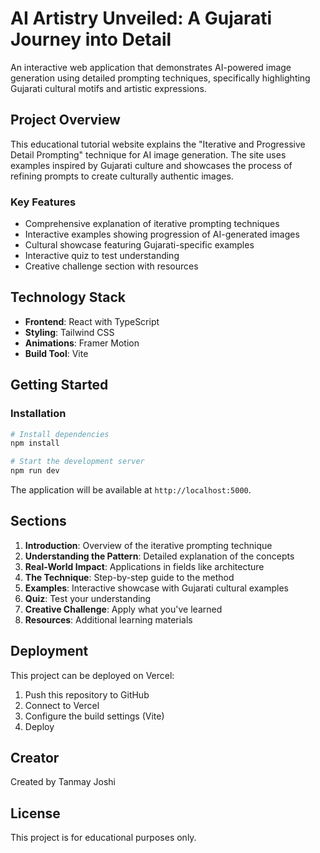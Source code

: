 # AI Artistry Unveiled: A Gujarati Journey into Detail

An interactive web application that demonstrates AI-powered image generation using detailed prompting techniques, specifically highlighting Gujarati cultural motifs and artistic expressions.

## Project Overview

This educational tutorial website explains the "Iterative and Progressive Detail Prompting" technique for AI image generation. The site uses examples inspired by Gujarati culture and showcases the process of refining prompts to create culturally authentic images.

### Key Features

- Comprehensive explanation of iterative prompting techniques
- Interactive examples showing progression of AI-generated images
- Cultural showcase featuring Gujarati-specific examples
- Interactive quiz to test understanding
- Creative challenge section with resources

## Technology Stack

- **Frontend**: React with TypeScript
- **Styling**: Tailwind CSS
- **Animations**: Framer Motion
- **Build Tool**: Vite

## Getting Started

### Installation

```bash
# Install dependencies
npm install

# Start the development server
npm run dev
```

The application will be available at `http://localhost:5000`.

## Sections

1. **Introduction**: Overview of the iterative prompting technique
2. **Understanding the Pattern**: Detailed explanation of the concepts
3. **Real-World Impact**: Applications in fields like architecture
4. **The Technique**: Step-by-step guide to the method
5. **Examples**: Interactive showcase with Gujarati cultural examples
6. **Quiz**: Test your understanding
7. **Creative Challenge**: Apply what you've learned
8. **Resources**: Additional learning materials

## Deployment

This project can be deployed on Vercel:

1. Push this repository to GitHub
2. Connect to Vercel
3. Configure the build settings (Vite)
4. Deploy

## Creator

Created by Tanmay Joshi

## License

This project is for educational purposes only.